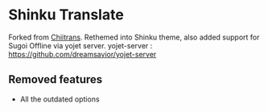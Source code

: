 ﻿# Shinku Translate
Forked from [Chiitrans](http://code.google.com/p/chiitrans/).
Rethemed into Shinku theme, also added support for Sugoi Offline via yojet server.
yojet-server : https://github.com/dreamsavior/yojet-server

## Removed features
* All the outdated options

